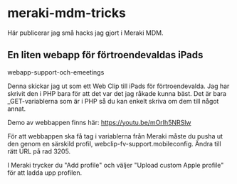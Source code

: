 # meraki-mdm-tricks
Här publicerar jag små hacks jag gjort i Meraki MDM.


## En liten webapp för förtroendevaldas iPads
webapp-support-och-emeetings

Denna skickar jag ut som ett Web Clip till iPads för förtroendevalda. Jag har skrivit den i PHP bara för att det var det jag råkade kunna bäst. Det är bara _GET-variablerna som är i PHP så du kan enkelt skriva om dem till något annat. 

Demo av webbappen finns här:
https://youtu.be/mOrIh5NRSlw

För att webbappen ska få tag i variablerna från Meraki måste du pusha ut den genom en särskild profil, webclip-fv-support.mobileconfig. Ändra till rätt URL på rad 3205. 

I Meraki trycker du "Add profile" och väljer "Upload custom Apple profile" för att ladda upp profilen.
